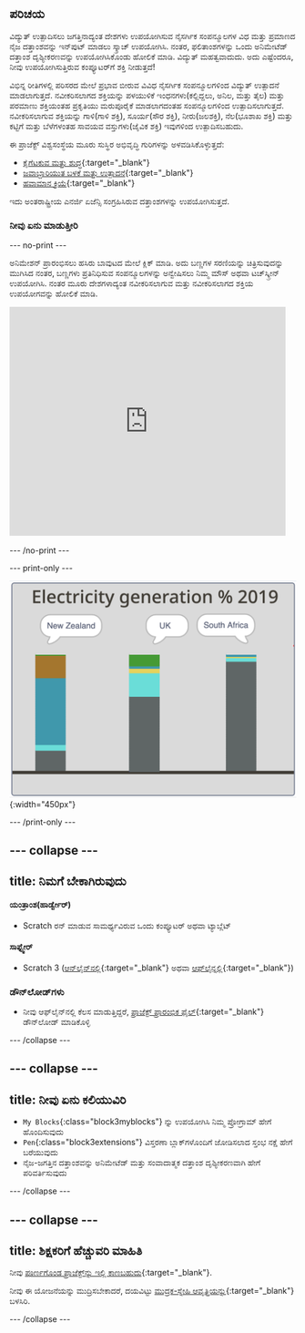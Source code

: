 ## ಪರಿಚಯ

ವಿದ್ಯುತ್‌ ಉತ್ಪಾದಿಸಲು ಜಗತ್ತಿನಾದ್ಯಂತ ದೇಶಗಳು ಉಪಯೋಗಿಸುವ ನೈಸರ್ಗಿಕ ಸಂಪನ್ಮೂಲಗಳ ವಿಧ ಮತ್ತು ಪ್ರಮಾಣದ ನೈಜ ದತ್ತಾಂಶವನ್ನು ಇನ್‌ಪುಟ್‌ ಮಾಡಲು ಸ್ಕ್ರಾಚ್ ಉಪಯೋಗಿಸಿ. ನಂತರ, ಫಲಿತಾಂಶಗಳನ್ನು ಒಂದು ಅನಿಮೇಟೆಡ್‌ ದತ್ತಾಂಶ ದೃಶ್ಯೀಕರಣವನ್ನು ಉಪಯೋಗಿಸಿಕೊಂಡು ಹೋಲಿಕೆ ಮಾಡಿ. ವಿದ್ಯುತ್ ಮಹತ್ವವಾದುದು. ಅದು ಎಷ್ಟೆಂದರೂ, ನೀವು ಉಪಯೋಗಿಸುತ್ತಿರುವ ಕಂಪ್ಯೂಟರ್‌ಗೆ ಶಕ್ತಿ ನೀಡುತ್ತದೆ!

ವಿಭಿನ್ನ ರೀತಿಗಳಲ್ಲಿ ಪರಿಸರದ ಮೇಲೆ ಪ್ರಭಾವ ಬೀರುವ ವಿವಿಧ ನೈಸರ್ಗಿಕ ಸಂಪನ್ಮೂಲಗಳಿಂದ ವಿದ್ಯುತ್‌ ಉತ್ಪಾದನೆ ಮಾಡಲಾಗುತ್ತದೆ. ನವೀಕರಿಸಲಾಗದ ಶಕ್ತಿಯನ್ನು ಪಳಯುಳಿಕೆ ಇಂಧನಗಳು(ಕಲ್ಲಿದ್ದಲು, ಅನಿಲ, ಮತ್ತು ತೈಲ) ಮತ್ತು ಪರಮಾಣು ಶಕ್ತಿಯಂತಹ ಪ್ರಕೃತಿಯು ಮರುಪೂರೈಕೆ ಮಾಡಲಾಗದಂತಹ ಸಂಪನ್ಮೂಲಗಳಿಂದ ಉತ್ಪಾದಿಸಲಾಗುತ್ತದೆ. ನವೀಕರಿಸಲಾಗುವ ಶಕ್ತಿಯನ್ನು ಗಾಳಿ(ಗಾಳಿ ಶಕ್ತಿ), ಸೂರ್ಯ(ಸೌರ ಶಕ್ತಿ), ನೀರು(ಜಲಶಕ್ತಿ), ನೆಲ(ಭೂಶಾಖ ಶಕ್ತಿ) ಮತ್ತು ಕಟ್ಟಿಗೆ ಮತ್ತು ಬೆಳೆಗಳಂತಹ ಸಾವಯವ ವಸ್ತುಗಳು(ಜೈವಿಕ ಶಕ್ತಿ) ಇವುಗಳಿಂದ ಉತ್ಪಾದಿಸಬಹುದು.

ಈ ಪ್ರಾಜೆಕ್ಟ್ ವಿಶ್ವಸಂಸ್ಥೆಯ ಮೂರು ಸುಸ್ಥಿರ ಅಭಿವೃದ್ಧಿ ಗುರಿಗಳನ್ನು ಅಳವಡಿಸಿಕೊಳ್ಳುತ್ತದೆ:
+ [ಕೈಗೆಟಕುವ ಮತ್ತು ಶುದ್ಧ](https://www.undp.org/sustainable-development-goals#affordable-and-clean-energy){:target="_blank"}
+ [ಜವಾಬ್ದಾರಿಯುತ ಬಳಕೆ ಮತ್ತು ಉತ್ಪಾದನೆ](https://www.undp.org/sustainable-development-goals#responsible-consumption-and-production){:target="_blank"}
+ [ಹವಾಮಾನ ಕ್ರಿಯೆ](https://www.undp.org/sustainable-development-goals#climate-action){:target="_blank"}

ಇದು ಅಂತರಾಷ್ಟ್ರೀಯ ಎನರ್ಜಿ ಏಜೆನ್ಸಿ ಸಂಗ್ರಹಿಸಿರುವ ದತ್ತಾಂಶಗಳನ್ನು ಉಪಯೋಗಿಸುತ್ತದೆ.

### ನೀವು ಏನು ಮಾಡುತ್ತೀರಿ

--- no-print ---

ಅನಿಮೇಶನ್‌ ಪ್ರಾರಂಭಿಸಲು ಹಸಿರು ಬಾವುಟದ ಮೇಲೆ ಕ್ಲಿಕ್‌ ಮಾಡಿ. ಅದು ಬಣ್ಣಗಳ ಸರಣಿಯನ್ನು ಚಿತ್ರಿಸುವುದನ್ನು ಮುಗಿಸಿದ ನಂತರ, ಬಣ್ಣಗಳು ಪ್ರತಿನಿಧಿಸುವ ಸಂಪನ್ಮೂಲಗಳನ್ನು ಅನ್ವೇಷಿಸಲು ನಿಮ್ಮ ಮೌಸ್‌ ಅಥವಾ ಟಚ್‌ಸ್ಕ್ರೀನ್‌ ಉಪಯೋಗಿಸಿ. ನಂತರ ಮೂರು ದೇಶಗಳಾದ್ಯಂತ ನವೀಕರಿಸಲಾಗುವ ಮತ್ತು ನವೀಕರಿಸಲಾಗದ ಶಕ್ತಿಯ ಉಪಯೋಗವನ್ನು ಹೋಲಿಕೆ ಮಾಡಿ.

<div class="scratch-preview">
<iframe src="https://scratch.mit.edu/projects/427746039/embed" allowtransparency="true" width="485" height="402" frameborder="0" scrolling="no" allowfullscreen></iframe>
</div>

--- /no-print ---

--- print-only ---

![ಸಂಪೂರ್ಣ ಪ್ರಾಜೆಕ್ಟ್](images/complete.png){:width="450px"}

--- /print-only ---

--- collapse ---
---
title: ನಿಮಗೆ ಬೇಕಾಗಿರುವುದು
---

#### ಯಂತ್ರಾಂಶ(ಹಾರ್ಡ್ವೇರ್)

+ Scratch ರನ್‌ ಮಾಡುವ ಸಾಮರ್ಥ್ಯವಿರುವ ಒಂದು ಕಂಪ್ಯೂಟರ್‌ ಅಥವಾ ಟ್ಯಾಬ್ಲೆಟ್

#### ಸಾಫ್ಟ್ವೇರ್

+ Scratch 3 ([ಆನ್‌ಲೈನ್‌ನಲ್ಲಿ](https://scratch.mit.edu/){:target="_blank"} ಅಥವಾ [ಆಫ್‌ಲೈನ್ನಲ್ಲಿ](https://scratch.mit.edu/download){:target="_blank"})

### ಡೌನ್‌ಲೋಡ್‌ಗಳು

+ ನೀವು ಆಫ್‌ಲೈನ್‌ನಲ್ಲಿ ಕೆಲಸ ಮಾಡುತ್ತಿದ್ದರೆ, [ಪ್ರಾಜೆಕ್ಟ್‌ ಪ್ರಾರಂಭಿಕ ಫೈಲ್](https://rpf.io/p/en/electricity-generation-go){:target="_blank"} ಡೌನ್‌ಲೋಡ್‌ ಮಾಡಿಕೊಳ್ಳಿ

--- /collapse ---

--- collapse ---
---
title: ನೀವು ಏನು ಕಲಿಯುವಿರಿ
---

+ `My Blocks`{:class="block3myblocks"} ನ್ನು ಉಪಯೋಗಿಸಿ ನಿಮ್ಮ ಪ್ರೋಗ್ರಾಮ್‌ ಹೇಗೆ ಹೊಂದಿಸುವುದು
+ `Pen`{:class="block3extensions"} ವಿಸ್ತರಣಾ ಬ್ಲಾಕ್‌ಗಳೊಂದಿಗೆ ಜೋಡಿಸಲಾದ ಸ್ತಂಭ ನಕ್ಷೆ ಹೇಗೆ ಬರೆಯುವುದು
+ ನೈಜ-ಜಗತ್ತಿನ ದತ್ತಾಂಶವನ್ನು ಅನಿಮೇಟೆಡ್‌ ಮತ್ತು ಸಂವಾದಾತ್ಮಕ ದತ್ತಾಂಶ ದೃಶ್ಯೀಕರಣವಾಗಿ ಹೇಗೆ ಪರಿವರ್ತಿಸುವುದು

--- /collapse ---

--- collapse ---
---
title: ಶಿಕ್ಷಕರಿಗೆ ಹೆಚ್ಚುವರಿ ಮಾಹಿತಿ
---

ನೀವು [ಪೂರ್ಣಗೊಂಡ ಪ್ರಾಜೆಕ್ಟ್‌ನ್ನು ಇಲ್ಲಿ ಕಾಣಬಹುದು](https://rpf.io/p/en/electricity-generation-get){:target="_blank"}.

ನೀವು ಈ ಯೋಜನೆಯನ್ನು ಮುದ್ರಿಸಬೇಕಾದರೆ, ದಯವಿಟ್ಟು [ಮುದ್ರಕ-ಸ್ನೇಹಿ ಆವೃತ್ತಿಯನ್ನು](https://projects.raspberrypi.org/en/projects/electricity-generation/print){:target="_blank"} ಬಳಸಿರಿ.

--- /collapse ---
